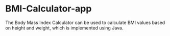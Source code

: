 # BMI-Calculator-app
The Body Mass Index Calculator can be used to calculate BMI values based on height and weight, which is implemented using Java.
